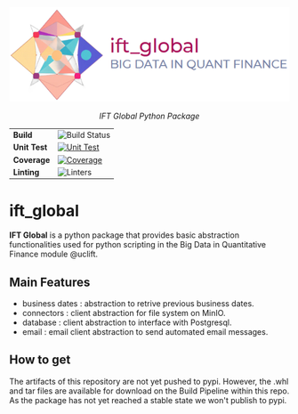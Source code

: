 <p align="center">
    <a href=""><img src="./docs/source/_static/ift_global_banner.png" alt="IFTGBanner-BigData-IFT"></a>
</p>
<p align="center">
    <em>IFT Global Python Package</em>
</p>

|||
|--------|------|
|**Build**|![Build Status](https://github.com/iftucl/ift_global/actions/workflows/build.yml/badge.svg)|
|**Unit Test**|[![Unit Test](https://github.com/iftucl/ift_global/actions/workflows/test.yml/badge.svg)](https://github.com/iftucl/ift_global/actions/workflows/test.yml)|
|**Coverage**|[![Coverage](https://codecov.io/github/iftucl/ift_global/coverage.svg?branch=main)](https://codecov.io/gh/iftucl/ift_global)|
|**Linting**|![Linters](https://github.com/iftucl/ift_global/actions/workflows/linting.yml/badge.svg)|

# ift_global

**IFT Global** is a python package that provides basic abstraction functionalities used for python scripting in the Big Data in Quantitative Finance module @uclift.

## Main Features

- business dates : abstraction to retrive previous business dates.
- connectors : client abstraction for file system on MinIO.
- database : client abstraction to interface with Postgresql.
- email : email client abstraction to send automated email messages.

## How to get

The artifacts of this repository are not yet pushed to pypi. However, the .whl and tar files are available for download on the Build Pipeline within this repo. As the package has not yet reached a stable state we won't publish to pypi.